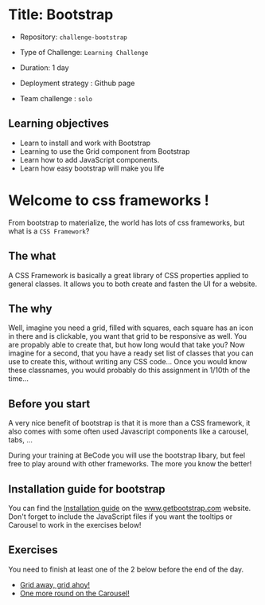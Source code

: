 # Title: Bootstrap
- Repository: `challenge-bootstrap`
- Type of Challenge: `Learning Challenge`
- Duration: 1 day
- Deployment strategy : Github page
	
- Team challenge : `solo`

## Learning objectives
- Learn to install and work with Bootstrap
- Learning to use the Grid component from Bootstrap
- Learn how to add JavaScript components.
- Learn how easy bootstrap will make you life

# Welcome to css frameworks !

From bootstrap to materialize, the world has lots of css frameworks, but what is a `CSS Framework`?

## The what

A CSS Framework is basically a great library of CSS properties applied to general classes.
It allows you to both create and fasten the UI for a website.

## The why 

Well, imagine you need a grid, filled with squares, each square has an icon in there and is clickable,
you want that grid to be responsive as well. You are propably able to create that, but how long would that take you?
Now imagine for a second, that you have a ready set list of classes that you can use to create this, 
without writing any CSS code... Once you would know these classnames, you would probably do this assignment in 1/10th of the time...

## Before you start

A very nice benefit of bootstrap is that it is more than a CSS framework, it also comes with some often used Javascript components like a carousel, tabs, ...

During your training at BeCode you will use the bootstrap libary, but feel free to play around with other frameworks.
The more you know the better!

## Installation guide for bootstrap
You can find the [Installation guide](https://getbootstrap.com/docs/4.3/getting-started/introduction/) on the www.getbootstrap.com website.
Don't forget to include the JavaScript files if you want the tooltips or Carousel to work in the exercises below!

## Exercises
You need to finish at least one of the 2 below before the end of the day.
- [Grid away, grid ahoy!](1.Exercise-Grid-Away.md)
- [One more round on the Carousel!](2.Exercise-Carousel.md)


